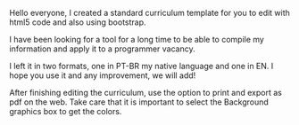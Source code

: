 Hello everyone, I created a standard curriculum template for you to edit with html5 code and also using bootstrap.

I have been looking for a tool for a long time to be able to compile my information and apply it to a programmer vacancy.

I left it in two formats, one in PT-BR my native language and one in EN. I hope you use it and any improvement, we will add!

After finishing editing the curriculum, use the option to print and export as pdf on the web. Take care that it is important to select the Background graphics box to get the colors.
